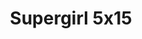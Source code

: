---
layout: episodios
title: "Supergirl 5x15"
url_serie_padre: 'supergirl/temporada-5'
category: 'series'
capitulo: 'yes'
anio: '2019'
prev: 'capitulo-14'
proximo: 'capitulo-16'
sandbox: allow-same-origin allow-forms
idioma: 'Subtitulado'
calidad: 'Full HD'
fuente: 'cueva'
reproductores_fembed: ["https://feurl.com/v/33zgdimj3-z05n1","Subtitulado","https://feurl.com/v/5dl-zidwxnzxkjk","Subtitulado","https://player.premiumstream.live/player.php?id=MTY4Ng&sub=https://sub.cuevana2.io/vtt-sub/sub7/Supergirl.S05E15.vtt","Subtitulado","https://gdriveplayer.me/embed2.php?link=ek%252Bzi2DarD7TzHwO%252FjsRfwyrx6YsdrkBPVb7oW4Wyrn2VKM21vtDjbfLLYNtfTS9QFetmi3xX%252FDKHXfrWGvzVU46INieSdQrcez6CZ1JA0iIEvJ51jQbL8m1tEKj1Vno0n0OLnAKSeYuf7Xvql8PZd%252FLVboDXP37yIdhBlBl4rBAjDqJeija7nyfoXcBst%252B2Hn%252FS5IO69rBFE7U6P7Sb%252BA","Subtitulado"]
reproductor: fembed
clasificacion: '+5'
tags:
- Ciencia-Ficcion
---